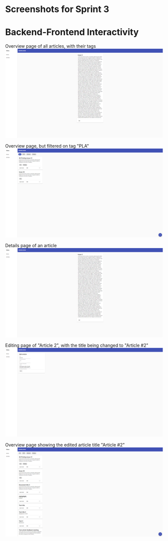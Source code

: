 # Screenshots for Sprint 3

# Backend-Frontend Interactivity

Overview page of all articles, with their tags
![overview](media/details.png)

Overview page, but filtered on tag "PLA"
![overview-filtered](media/overview-filtered.png)

Details page of an article
![details](media/details.png)

Editing page of "Article 2", with the title being changed to "Article #2"
![edit](media/edit.png)

Overview page showing the edited article title "Article #2"
![post-edit](media/post-edit.png)